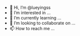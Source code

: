 - 👋 Hi, I’m @lueyingss
- 👀 I’m interested in ...
- 🌱 I’m currently learning ...
- 💞️ I’m looking to collaborate on ...
- 📫 How to reach me ...

<!---
lueyingss/lueyingss is a ✨ special ✨ repository because its `README.md` (this file) appears on your GitHub profile.
You can click the Preview link to take a look at your changes.
--->
